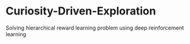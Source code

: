 # Curiosity-Driven-Exploration

Solving hierarchical reward learning problem using deep reinforcement learning
